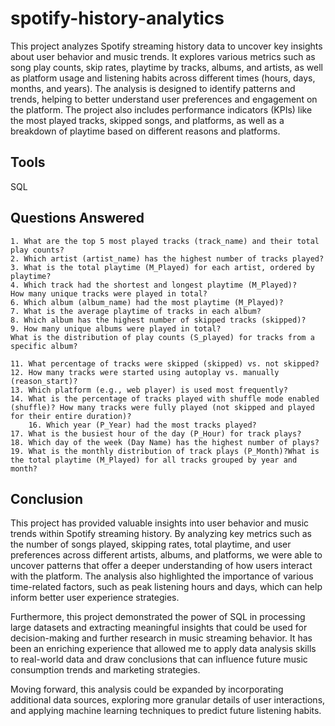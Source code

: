 
# spotify-history-analytics

This project analyzes Spotify streaming history data to uncover key insights about user behavior and music trends. It explores various metrics such as song play counts, skip rates, playtime by tracks, albums, and artists, as well as platform usage and listening habits across different times (hours, days, months, and years). The analysis is designed to identify patterns and trends, helping to better understand user preferences and engagement on the platform. The project also includes performance indicators (KPIs) like the most played tracks, skipped songs, and platforms, as well as a breakdown of playtime based on different reasons and platforms.





## Tools
SQL 

## Questions Answered
	1. What are the top 5 most played tracks (track_name) and their total play counts?
	2. Which artist (artist_name) has the highest number of tracks played?
	3. What is the total playtime (M_Played) for each artist, ordered by playtime?
	4. Which track had the shortest and longest playtime (M_Played)?
    How many unique tracks were played in total?
	6. Which album (album_name) had the most playtime (M_Played)?
	7. What is the average playtime of tracks in each album?
	8. Which album has the highest number of skipped tracks (skipped)?
	9. How many unique albums were played in total?
    What is the distribution of play counts (S_played) for tracks from a  specific album?

    11. What percentage of tracks were skipped (skipped) vs. not skipped?
	12. How many tracks were started using autoplay vs. manually (reason_start)?
	13. Which platform (e.g., web player) is used most frequently?
	14. What is the percentage of tracks played with shuffle mode enabled (shuffle)? How many tracks were fully played (not skipped and played for their entire duration)?
    	16. Which year (P_Year) had the most tracks played?
	17. What is the busiest hour of the day (P_Hour) for track plays?
	18. Which day of the week (Day Name) has the highest number of plays?
	19. What is the monthly distribution of track plays (P_Month)?What is the total playtime (M_Played) for all tracks grouped by year and month?
## Conclusion
This project has provided valuable insights into user behavior and music trends within Spotify streaming history. By analyzing key metrics such as the number of songs played, skipping rates, total playtime, and user preferences across different artists, albums, and platforms, we were able to uncover patterns that offer a deeper understanding of how users interact with the platform. The analysis also highlighted the importance of various time-related factors, such as peak listening hours and days, which can help inform better user experience strategies.

Furthermore, this project demonstrated the power of SQL in processing large datasets and extracting meaningful insights that could be used for decision-making and further research in music streaming behavior. It has been an enriching experience that allowed me to apply data analysis skills to real-world data and draw conclusions that can influence future music consumption trends and marketing strategies.

Moving forward, this analysis could be expanded by incorporating additional data sources, exploring more granular details of user interactions, and applying machine learning techniques to predict future listening habits.


